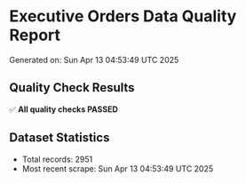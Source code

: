 # Executive Orders Data Quality Report
Generated on: Sun Apr 13 04:53:49 UTC 2025

## Quality Check Results
✅ **All quality checks PASSED**

## Dataset Statistics
- Total records: 2951
- Most recent scrape: Sun Apr 13 04:53:49 UTC 2025
